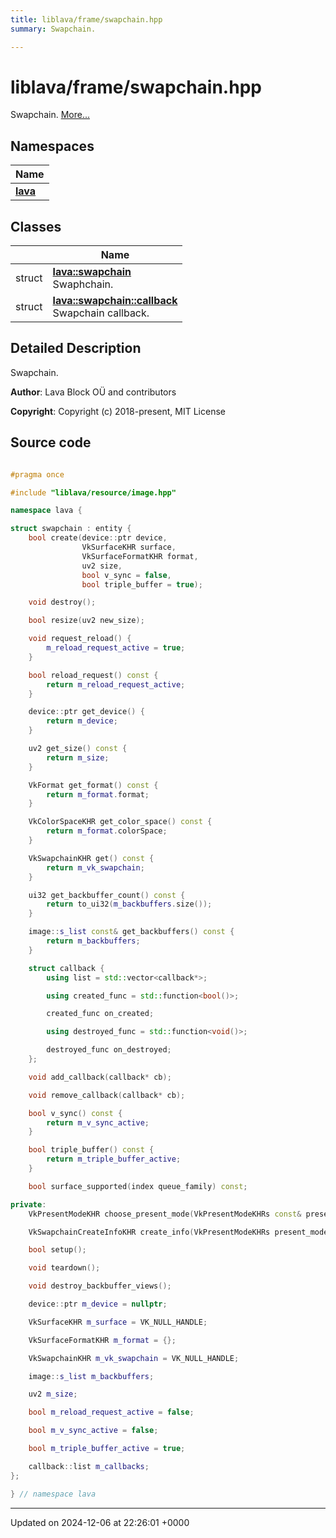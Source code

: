 ```yaml
---
title: liblava/frame/swapchain.hpp
summary: Swapchain. 

---
```


# liblava/frame/swapchain.hpp

Swapchain.  [More...](#detailed-description)

## Namespaces

| Name           |
| -------------- |
| **[lava](/_doxybook/Namespaces/namespacelava.md)**  |

## Classes

|                | Name           |
| -------------- | -------------- |
| struct | **[lava::swapchain](/_doxybook/Classes/structlava_1_1swapchain.md)** <br>Swaphchain.  |
| struct | **[lava::swapchain::callback](/_doxybook/Classes/structlava_1_1swapchain_1_1callback.md)** <br>Swapchain callback.  |

## Detailed Description

Swapchain. 

**Author**: Lava Block OÜ and contributors 

**Copyright**: Copyright (c) 2018-present, MIT License 



## Source code

```cpp

#pragma once

#include "liblava/resource/image.hpp"

namespace lava {

struct swapchain : entity {
    bool create(device::ptr device,
                VkSurfaceKHR surface,
                VkSurfaceFormatKHR format,
                uv2 size,
                bool v_sync = false,
                bool triple_buffer = true);

    void destroy();

    bool resize(uv2 new_size);

    void request_reload() {
        m_reload_request_active = true;
    }

    bool reload_request() const {
        return m_reload_request_active;
    }

    device::ptr get_device() {
        return m_device;
    }

    uv2 get_size() const {
        return m_size;
    }

    VkFormat get_format() const {
        return m_format.format;
    }

    VkColorSpaceKHR get_color_space() const {
        return m_format.colorSpace;
    }

    VkSwapchainKHR get() const {
        return m_vk_swapchain;
    }

    ui32 get_backbuffer_count() const {
        return to_ui32(m_backbuffers.size());
    }

    image::s_list const& get_backbuffers() const {
        return m_backbuffers;
    }

    struct callback {
        using list = std::vector<callback*>;

        using created_func = std::function<bool()>;

        created_func on_created;

        using destroyed_func = std::function<void()>;

        destroyed_func on_destroyed;
    };

    void add_callback(callback* cb);

    void remove_callback(callback* cb);

    bool v_sync() const {
        return m_v_sync_active;
    }

    bool triple_buffer() const {
        return m_triple_buffer_active;
    }

    bool surface_supported(index queue_family) const;

private:
    VkPresentModeKHR choose_present_mode(VkPresentModeKHRs const& present_modes) const;

    VkSwapchainCreateInfoKHR create_info(VkPresentModeKHRs present_modes);

    bool setup();

    void teardown();

    void destroy_backbuffer_views();

    device::ptr m_device = nullptr;

    VkSurfaceKHR m_surface = VK_NULL_HANDLE;

    VkSurfaceFormatKHR m_format = {};

    VkSwapchainKHR m_vk_swapchain = VK_NULL_HANDLE;

    image::s_list m_backbuffers;

    uv2 m_size;

    bool m_reload_request_active = false;

    bool m_v_sync_active = false;

    bool m_triple_buffer_active = true;

    callback::list m_callbacks;
};

} // namespace lava
```


-------------------------------

Updated on 2024-12-06 at 22:26:01 +0000
